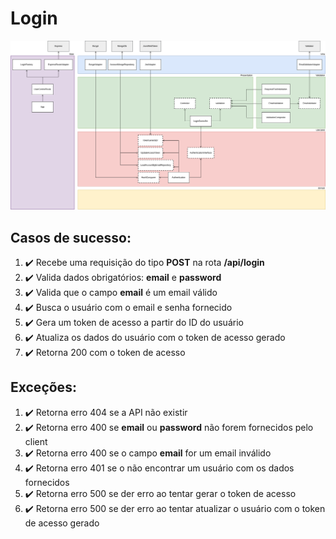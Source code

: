 # Login

![](./imgs/clean-arch-login.png)

## Casos de sucesso: 
1. :heavy_check_mark: Recebe uma requisição do tipo **POST** na rota **/api/login**
1. :heavy_check_mark: Valida dados obrigatórios: **email** e **password**
1. :heavy_check_mark: Valida que o campo **email** é um email válido
3. :heavy_check_mark: Busca o usuário com o email e senha fornecido 
4. :heavy_check_mark: Gera um token de acesso a partir do ID do usuário 
5. :heavy_check_mark: Atualiza os dados do usuário com o token de acesso gerado
6. :heavy_check_mark: Retorna 200 com o token de acesso

## Exceções:
1. :heavy_check_mark: Retorna erro 404 se a API não existir
1. :heavy_check_mark: Retorna erro 400 se **email** ou **password** não forem fornecidos pelo client
1. :heavy_check_mark: Retorna erro 400 se o campo **email** for um email inválido
1. :heavy_check_mark: Retorna erro 401 se o não encontrar um usuário com os dados fornecidos
1. :heavy_check_mark: Retorna erro 500 se der erro ao tentar gerar o token de acesso 
1. :heavy_check_mark: Retorna erro 500 se der erro ao tentar atualizar o usuário com o token de acesso gerado
